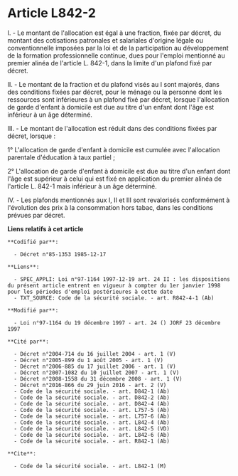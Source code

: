 # Article L842-2

I. - Le montant de l'allocation est égal à une fraction, fixée par décret, du montant des cotisations patronales et
salariales d'origine légale ou conventionnelle imposées par la loi et de la participation au développement de la formation
professionnelle continue, dues pour l'emploi mentionné au premier alinéa de l'article L. 842-1, dans la limite d'un plafond
fixé par décret.

II. - Le montant de la fraction et du plafond visés au I sont majorés, dans des conditions fixées par décret, pour le ménage
ou la personne dont les ressources sont inférieures à un plafond fixé par décret, lorsque l'allocation de garde d'enfant à
domicile est due au titre d'un enfant dont l'âge est inférieur à un âge déterminé.

III. - Le montant de l'allocation est réduit dans des conditions fixées par décret, lorsque :

1° L'allocation de garde d'enfant à domicile est cumulée avec l'allocation parentale d'éducation à taux partiel ;

2° L'allocation de garde d'enfant à domicile est due au titre d'un enfant dont l'âge est supérieur à celui qui est fixé en
application du premier alinéa de l'article L. 842-1 mais inférieur à un âge déterminé.

IV. - Les plafonds mentionnés aux I, II et III sont revalorisés conformément à l'évolution des prix à la consommation hors
tabac, dans les conditions prévues par décret.

**Liens relatifs à cet article**

	**Codifié par**:

	  - Décret n°85-1353 1985-12-17

	**Liens**:

	  - SPEC_APPLI: Loi n°97-1164 1997-12-19 art. 24 II : les dispositions du présent article entrent en vigueur à compter du 1er janvier 1998 pour les périodes d'emploi postérieures à cette date
	  - TXT_SOURCE: Code de la sécurité sociale. - art. R842-4-1 (Ab)

	**Modifié par**:

	  - Loi n°97-1164 du 19 décembre 1997 - art. 24 () JORF 23 décembre 1997

	**Cité par**:

	  - Décret n°2004-714 du 16 juillet 2004 - art. 1 (V)
	  - Décret n°2005-899 du 1 août 2005 - art. 1 (V)
	  - Décret n°2006-885 du 17 juillet 2006 - art. 1 (V)
	  - Décret n°2007-1082 du 10 juillet 2007 - art. 1 (V)
	  - Décret n°2008-1558 du 31 décembre 2008 - art. 1 (V)
	  - Décret n°2016-866 du 29 juin 2016 - art. 2 (V)
	  - Code de la sécurité sociale. - art. D842-1 (Ab)
	  - Code de la sécurité sociale. - art. D842-2 (Ab)
	  - Code de la sécurité sociale. - art. D842-4 (Ab)
	  - Code de la sécurité sociale. - art. L757-5 (Ab)
	  - Code de la sécurité sociale. - art. L757-6 (Ab)
	  - Code de la sécurité sociale. - art. L842-4 (Ab)
	  - Code de la sécurité sociale. - art. L842-5 (VD)
	  - Code de la sécurité sociale. - art. L842-6 (Ab)
	  - Code de la sécurité sociale. - art. R842-1 (Ab)

	**Cite**:

	  - Code de la sécurité sociale. - art. L842-1 (M)
